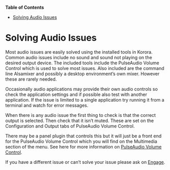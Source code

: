 

**Table of Contents**  

- [Solving Audio Issues](#solving-audio-issues)



<a name="solving-audio-issues"></a>
# Solving Audio Issues

Most audio issues are easily solved using the installed tools in Korora. Common audio issues include no sound and sound not playing on the desired output device. The included tools include the PulseAudio Volume Control which is used to solve most issues. Also included are the command line Alsamixer and possibly a desktop environment’s own mixer. However these are rarely needed.

Occasionally audio applications may provide their own audio controls so check the application settings and if possible also test with another application. If the issue is limited to a single application try running it from a terminal and watch for error messages.

When there is any audio issue the first thing to check is that the correct output is selected. Then check that it isn’t muted. These are set on the Configuration and Output tabs of PulseAudio Volume Control.

There may be a panel plugin that controls this but it will just be a front end for the PulseAudio Volume Control which you will find on the Multimedia section of the menu. See here for more information on [PulseAudio Volume Control](https://github.com/kororaproject/kp-documentation/wiki/Pulse-Audio).

If you have a different issue or can’t solve your issue please ask on [Engage](https://kororaproject.org/support/engage).
